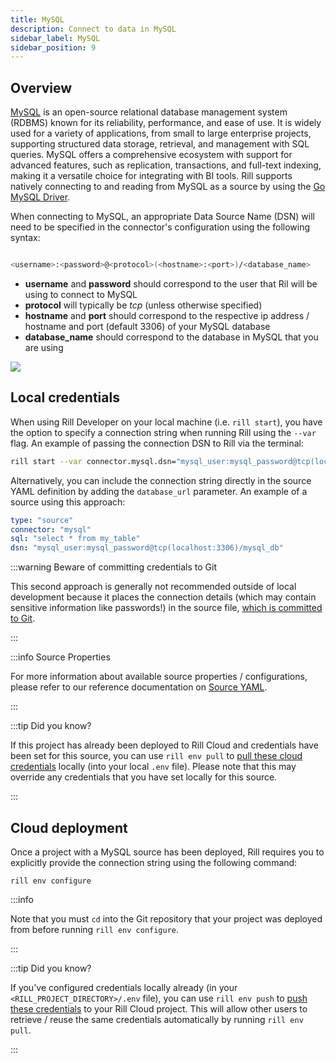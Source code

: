 ```yaml
---
title: MySQL
description: Connect to data in MySQL
sidebar_label: MySQL
sidebar_position: 9
---
```


<!-- WARNING: There are links to this page in source code. If you move it, find and replace the links and consider adding a redirect in docusaurus.config.js. -->

## Overview

[MySQL](https://dev.mysql.com/doc/refman/8.0/en/introduction.html) is an open-source relational database management system (RDBMS) known for its reliability, performance, and ease of use. It is widely used for a variety of applications, from small to large enterprise projects, supporting structured data storage, retrieval, and management with SQL queries. MySQL offers a comprehensive ecosystem with support for advanced features, such as replication, transactions, and full-text indexing, making it a versatile choice for integrating with BI tools. Rill supports natively connecting to and reading from MySQL as a source by using the [Go MySQL Driver](https://github.com/go-sql-driver/mysql).

When connecting to MySQL, an appropriate Data Source Name (DSN) will need to be specified in the connector's configuration using the following syntax:

```bash

<username>:<password>@<protocol>(<hostname>:<port>)/<database_name>

```
- **username** and **password** should correspond to the user that Ril will be using to connect to MySQL
- **protocol** will typically be _tcp_ (unless otherwise specified)
- **hostname** and **port** should correspond to the respective ip address / hostname and port (default 3306) of your MySQL database
- **database_name** should correspond to the database in MySQL that you are using

<img src = '/img/reference/connectors/mysql/mysql.png' class='rounded-png' />
<br />

## Local credentials

When using Rill Developer on your local machine (i.e. `rill start`), you have the option to specify a connection string when running Rill using the `--var` flag.
An example of passing the connection DSN to Rill via the terminal:

```bash
rill start --var connector.mysql.dsn="mysql_user:mysql_password@tcp(localhost:3306)/mysql_db"
```

Alternatively, you can include the connection string directly in the source YAML definition by adding the `database_url` parameter. 
An example of a source using this approach:

```yaml
type: "source"
connector: "mysql"
sql: "select * from my_table"
dsn: "mysql_user:mysql_password@tcp(localhost:3306)/mysql_db"
```

:::warning Beware of committing credentials to Git

This second approach is generally not recommended outside of local development because it places the connection details (which may contain sensitive information like passwords!) in the source file, <u>which is committed to Git</u>.

:::

:::info Source Properties

For more information about available source properties / configurations, please refer to our reference documentation on [Source YAML](../../reference/project-files/index.md).

:::

:::tip Did you know?

If this project has already been deployed to Rill Cloud and credentials have been set for this source, you can use `rill env pull` to [pull these cloud credentials](/build/credentials/credentials.md#rill-env-pull) locally (into your local `.env` file). Please note that this may override any credentials that you have set locally for this source.

:::

## Cloud deployment

Once a project with a MySQL source has been deployed, Rill requires you to explicitly provide the connection string using the following command:

```
rill env configure
```

:::info

Note that you must `cd` into the Git repository that your project was deployed from before running `rill env configure`.

:::

:::tip Did you know?

If you've configured credentials locally already (in your `<RILL_PROJECT_DIRECTORY>/.env` file), you can use `rill env push` to [push these credentials](/build/credentials/credentials.md#rill-env-push) to your Rill Cloud project. This will allow other users to retrieve / reuse the same credentials automatically by running `rill env pull`.

:::